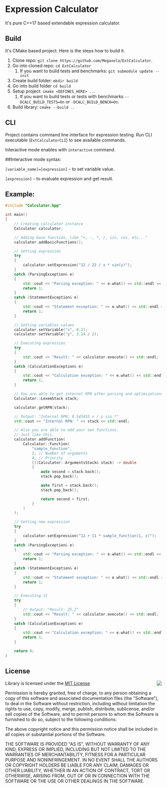 # Expression Calculator
It's pure C++17 based extendable expression calculator.

## Build
It's CMake based project. Here is the steps how to build it.

1. Clone repo: `git clone https://github.com/Megaxela/ExtCalculator`.
1. Go into cloned repo: `cd ExtCalculator`
    1. If you want to build tests and benchmarks: `git submodule update --init`
1. Create build folder: `mkdir build`
1. Go into build folder `cd build`
1. Setup project: `cmake <DEFINES_HERE> ..`.
    1. If you want to build tests or tests with benchmarks `--DCALC_BUILD_TESTS=On` or `-DCALC_BUILD_BENCH=On`.
1. Build library: `cmake --build .`.

## CLI
Project contains command line interface for expression testing.
Run CLI executable (`ExtCalculatorCLI`) to see available commands.

Interactive mode enables with `interactive` command.

##Interactive mode syntax:

`[variable_name]=[expression]` - to set variable value.
 
`[expression]` - to evaluate expression and get result.  

## Example:
```cpp
#include "Calculator.hpp"

int main()
{
    // Creating calculator instance
    Calculator calculator;

    // Adding base function, like "+, -, *, /, sin, cos, etc..."
    calculator.addBasicFunctions();

    // Setting expression
    try
    {
        calculator.setExpression("12 / 22 / x * sin(y)");
    }
    catch (ParsingException& e)
    {
        std::cout << "Parsing exception: " << e.what() << std::endl << std::endl;
        return 1;
    }
    catch (StatementException& e)
    {
        std::cout << "Statement exception: " << e.what() << std::endl << std::endl;
        return 1;
    }

    // Setting variables values
    calculator.setVariable("x", 0.2);
    calculator.setVariable("y", 3.14 / 2);

    // Executing expression
    try
    {
        std::cout << "Result: " << calculator.execute() << std::endl;
    }
    catch (CalculationException& e)
    {
        std::cout << "Calculation exception: " << e.what() << std::endl << std::endl;
        return 1;
    }

    // You are able to get internal RPN after parsing and optimizations.
    Calculator::LexemStack stack;

    calculator.getRPN(stack);

    // Output: "Internal RPN: 0.545455 x / y sin *"
    std::cout << "Internal RPN: " << stack << std::endl;

    // Also you are able to add your own functions.
    // Just like this.
    calculator.addFunction(
        Calculator::Function(
            "sample_function",
            2, // Number of arguments
            4, // Priority
            [](Calculator::ArgumentsStack& stack) -> double
            {
                auto second = stack.back();
                stack.pop_back();

                auto first = stack.back();
                stack.pop_back();

                return second + first;
            }
        )
    );

    // Setting new expression
    try
    {
        calculator.setExpression("12 + 11 * sample_function(1, x)");
    }
    catch (ParsingException& e)
    {
        std::cout << "Parsing exception: " << e.what() << std::endl << std::endl;
        return 1;
    }
    catch (StatementException& e)
    {
        std::cout << "Statement exception: " << e.what() << std::endl << std::endl;
        return 1;
    }

    // Executing it
    try
    {
        // Output: "Result: 25.2"
        std::cout << "Result: " << calculator.execute() << std::endl;
    }
    catch (CalculationException& e)
    {
        std::cout << "Calculation exception: " << e.what() << std::endl << std::endl;
        return 1;
    }

    return 0;
}
```

## License
<img align="right" src="http://opensource.org/trademarks/opensource/OSI-Approved-License-100x137.png">

Library is licensed under the [MIT License](https://opensource.org/licenses/MIT)

Permission is hereby granted, free of charge, to any person obtaining a copy
of this software and associated documentation files (the "Software"), to deal
in the Software without restriction, including without limitation the rights
to use, copy, modify, merge, publish, distribute, sublicense, and/or sell
copies of the Software, and to permit persons to whom the Software is
furnished to do so, subject to the following conditions:

The above copyright notice and this permission notice shall be included in all
copies or substantial portions of the Software.

THE SOFTWARE IS PROVIDED "AS IS", WITHOUT WARRANTY OF ANY KIND, EXPRESS OR
IMPLIED, INCLUDING BUT NOT LIMITED TO THE WARRANTIES OF MERCHANTABILITY,
FITNESS FOR A PARTICULAR PURPOSE AND NONINFRINGEMENT. IN NO EVENT SHALL THE
AUTHORS OR COPYRIGHT HOLDERS BE LIABLE FOR ANY CLAIM, DAMAGES OR OTHER
LIABILITY, WHETHER IN AN ACTION OF CONTRACT, TORT OR OTHERWISE, ARISING FROM,
OUT OF OR IN CONNECTION WITH THE SOFTWARE OR THE USE OR OTHER DEALINGS IN THE
SOFTWARE.